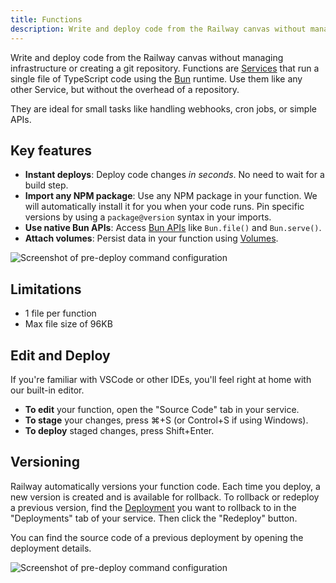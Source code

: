 ```yaml
---
title: Functions
description: Write and deploy code from the Railway canvas without managing infrastructure or creating a git repository.
---
```


Write and deploy code from the Railway canvas without managing infrastructure or creating a git repository.
Functions are [Services](/reference/services) that run a single file of TypeScript code using the [Bun](https://bun.sh/) runtime.
Use them like any other Service, but without the overhead of a repository.

They are ideal for small tasks like handling webhooks, cron jobs, or simple APIs.


## Key features

- **Instant deploys**: Deploy code changes *in seconds*. No need to wait for a build step.
- **Import any NPM package**: Use any NPM package in your function. We will automatically install it for you when your code runs. Pin specific versions by using a `package@version` syntax in your imports.
- **Use native Bun APIs**: Access [Bun APIs](https://bun.sh/docs/runtime/bun-apis) like `Bun.file()` and `Bun.serve()`.
- **Attach volumes**: Persist data in your function using [Volumes](/reference/volumes).

<Image
src="https://res.cloudinary.com/railway/image/upload/v1738958871/docs/railway-functions-2_vk0umf.png"
alt="Screenshot of pre-deploy command configuration"
layout="intrinsic"
width={589} height={366} quality={80} />

## Limitations

- 1 file per function
- Max file size of 96KB

## Edit and Deploy

If you're familiar with VSCode or other IDEs, you'll feel right at home with our built-in editor.

- **To edit** your function, open the "Source Code" tab in your service.
- **To stage** your changes, press ⌘+S (or Control+S if using Windows).
- **To deploy** staged changes, press Shift+Enter.

## Versioning

Railway automatically versions your function code. Each time you deploy, a new version is created and is available for rollback.
To rollback or redeploy a previous version, find the [Deployment](/reference/deployments) you want to rollback to in the "Deployments" tab
of your service. Then click the "Redeploy" button.

You can find the source code of a previous deployment by opening the deployment details.

<Image
src="https://res.cloudinary.com/railway/image/upload/v1738960017/docs/railway-functions-versions_jqdhal.png"
alt="Screenshot of pre-deploy command configuration"
layout="intrinsic"
width={588} height={499} quality={80} />
